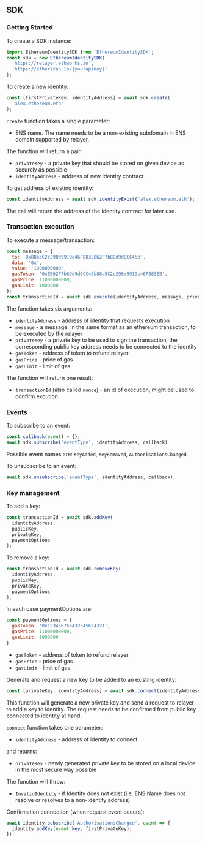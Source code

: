 ## SDK

### Getting Started

To create a SDK instance:

```js
import EthereumIdentitySDK from 'EthereumIdentitySDK';
const sdk = new EthereumIdentitySDK(
  'https://relayer.ethworks.io',
  'https://etherscan.io/{yourapikey}'
);
```

To create a new identity:

```js
const [firstPrivateKey, identityAddress] = await sdk.create(
  'alex.ethereum.eth'
);
```

`create` function takes a single parameter:

- ENS name. The name needs to be a non-existing subdomain in ENS domain supported by relayer.

The function will return a pair:

- `privateKey` - a private key that should be stored on given device as securely as possible
- `identityAddress` - address of new identity contract

To get address of existing identity:

```js
const identityAddress = await sdk.identityExist('alex.ethereum.eth');
```

The call will return the address of the identity contract for later use.


### Transaction execution

To execute a message/transaction:

```js
const message = {
  to: '0x88a5C2c290d9919e46F883EB62F7b8Dd9d0CC45b',
  data: '0x',
  value: '1000000000',
  gasToken: '0xEB62F7b8Dd9d0CC45b88a5C2c290d9919e46F883EB',
  gasPrice: 11000000000,
  gasLimit: 1000000
};
const transactionId = await sdk.execute(identityAddress, message, privateKey);
```

The function takes six arguments:

- `identityAddress` - address of identity that requests execution
- `message` - a message, in the same format as an ethereum transaction, to be executed by the relayer
- `privateKey` - a private key to be used to sign the transaction, the corresponding public key address needs to be connected to the identity
- `gasToken` - address of token to refund relayer
- `gasPrice` - price of gas
- `gasLimit` - limit of gas

The function will return one result:

- `transactionId` (also called `nonce`) - an id of execution, might be used to confirm excution


### Events

To subscribe to an event:

```js
const callback(event) = {};
await sdk.subscribe('eventType', identityAddress, callback)
```

Possible event names are: `KeyAdded`, `KeyRemoved`, `AuthorisationsChanged`.

To unsubscribe to an event:

```js
await sdk.unsubscribe('eventType', identityAddress, callback);
```

### Key management

To add a key:

```js
const transactionId = await sdk.addKey(
  identityAddress,
  publicKey,
  privateKey,
  paymentOptions
);
```

To remove a key:

```js
const transactionId = await sdk.removeKey(
  identityAddress,
  publicKey,
  privateKey,
  paymentOptions
);
```

In each case paymentOptions are:

```js
const paymentOptions = {
  gasToken: '0x123456765432345654321',
  gasPrice: 11000000000,
  gasLimit: 1000000
}
```
- `gasToken` - address of token to refund relayer
- `gasPrice` - price of gas
- `gasLimit` - limit of gas


Generate and request a new key to be added to an existing identity:

```js
const [privateKey, identityAddress] = await sdk.connect(identityAddress);
```

This function will generate a new private key and send a request to relayer to add a key to identity. The request needs to be confirmed from public key connected to identity at hand.

`connect` function takes one parameter:

- `identityAddress` - address of identity to connect

and returns:

- `privateKey` - newly generated private key to be stored on a local device in the most secure way possible


The function will throw:

- `InvalidIdentity` - if Identity does not exist (i.e. ENS Name does not resolve or resolves to a non-identity address)


Confirmation connection (when request event occurs):

```js
await identity.subscribe('AuthorisationsChanged', event => {
  identity.addKey(event.key, firstPrivateKey);
});
```
